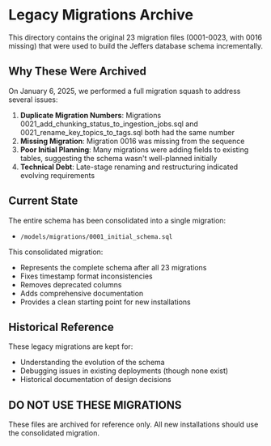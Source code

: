 # Legacy Migrations Archive

This directory contains the original 23 migration files (0001-0023, with 0016 missing) that were used to build the Jeffers database schema incrementally.

## Why These Were Archived

On January 6, 2025, we performed a full migration squash to address several issues:

1. **Duplicate Migration Numbers**: Migrations 0021_add_chunking_status_to_ingestion_jobs.sql and 0021_rename_key_topics_to_tags.sql both had the same number
2. **Missing Migration**: Migration 0016 was missing from the sequence
3. **Poor Initial Planning**: Many migrations were adding fields to existing tables, suggesting the schema wasn't well-planned initially
4. **Technical Debt**: Late-stage renaming and restructuring indicated evolving requirements

## Current State

The entire schema has been consolidated into a single migration:
- `/models/migrations/0001_initial_schema.sql`

This consolidated migration:
- Represents the complete schema after all 23 migrations
- Fixes timestamp format inconsistencies
- Removes deprecated columns
- Adds comprehensive documentation
- Provides a clean starting point for new installations

## Historical Reference

These legacy migrations are kept for:
- Understanding the evolution of the schema
- Debugging issues in existing deployments (though none exist)
- Historical documentation of design decisions

## DO NOT USE THESE MIGRATIONS

These files are archived for reference only. All new installations should use the consolidated migration.